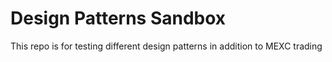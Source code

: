 # Design Patterns Sandbox
This repo is for testing different design patterns in addition to MEXC trading
